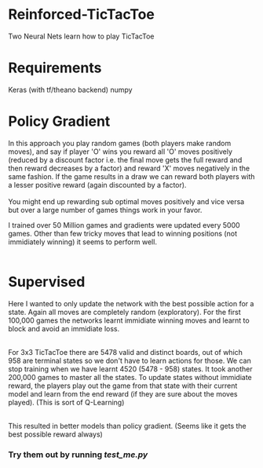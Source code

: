 # Reinforced-TicTacToe
Two Neural Nets learn how to play TicTacToe

<h1>Requirements</h1>
Keras (with tf/theano backend)
numpy

<h1> Policy Gradient </h1>
In this approach you play random games (both players make random moves), and say if player 'O' wins you reward all 'O' moves positively (reduced by a discount factor i.e. the final move gets the full reward and then reward decreases by a factor) and reward 'X' moves negatively in the same fashion. If the game results in a draw we can reward both players with a lesser positive reward (again discounted by a factor).<br><br>
You might end up rewarding sub optimal moves positively and vice versa but over a large number of games things work in your favor.

I trained over 50 Million games and gradients were updated every 5000 games. Other than few tricky moves that lead to winning positions (not immidiately winning) it seems to perform well.<br><br>

<h1> Supervised </h1>
Here I wanted to only update the network with the best possible action for a state. Again all moves are completely random (exploratory). For the first 100,000 games the networks learnt immidiate winning moves and learnt to block and avoid an immidiate loss.<br><br>

For 3x3 TicTacToe there are 5478 valid and distinct boards, out of which 958 are terminal states so we don't have to learn actions for those. We can stop training when we have learnt 4520 (5478 - 958) states. It took another 200,000 games to master all the states. To update states without immidiate reward, the players play out the game from that state with their current model and learn from the end reward (if they are sure about the moves played). (This is sort of Q-Learning) <br><br>

This resulted in better models than policy gradient. (Seems like it gets the best possible reward always)

<h3> Try them out by running <i>test_me.py</i></h3>
